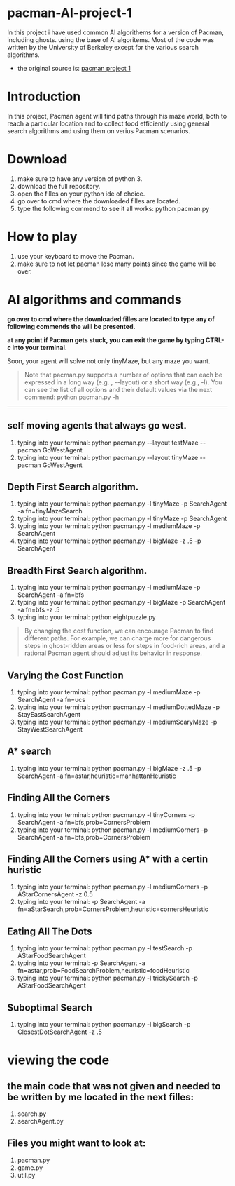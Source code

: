 
# pacman-AI-project-1
In this project i have used common AI algorithems for a version of Pacman, including ghosts. using the base of AI algoritems.
Most of the code was written by the University of Berkeley except for the various search algorithms.

* the original source is: [pacman project 1](https://inst.eecs.berkeley.edu/~cs188/fa20/project1/)

# Introduction
In this project, Pacman agent will find paths through his maze world, both to reach a particular location and to collect food efficiently using general search algorithms and using them on verius Pacman scenarios.

# Download
1. make sure to have any version of python 3.
1. download the full repository.
1. open the filles on your python ide of choice.
1. go over to cmd where the downloaded filles are located.
1. type the following commend to see it all works: python pacman.py


# How to play
1. use your keyboard to move the Pacman.
1. make sure to not let pacman lose many points since the game will be over.

# AI algorithms and commands

**go over to cmd where the downloaded filles are located to type any of following commends the will be presented.**

**at any point if Pacman gets stuck, you can exit the game by typing CTRL-c into your terminal.**

Soon, your agent will solve not only tinyMaze, but any maze you want.

> Note that pacman.py supports a number of options that can each be expressed in a long way (e.g. , --layout) or a short way (e.g., -l). You can see the list of all options and their default values via the next commend:
python pacman.py -h
---
## self moving agents that always go west.
1. typing into your terminal: python pacman.py --layout testMaze --pacman GoWestAgent 
1. typing into your terminal: python pacman.py --layout tinyMaze --pacman GoWestAgent

## Depth First Search algorithm.
1. typing into your terminal: python pacman.py -l tinyMaze -p SearchAgent -a fn=tinyMazeSearch
1. typing into your terminal: python pacman.py -l tinyMaze -p SearchAgent
1. typing into your terminal: python pacman.py -l mediumMaze -p SearchAgent
1. typing into your terminal: python pacman.py -l bigMaze -z .5 -p SearchAgent

## Breadth First Search algorithm.
1. typing into your terminal: python pacman.py -l mediumMaze -p SearchAgent -a fn=bfs
1. typing into your terminal: python pacman.py -l bigMaze -p SearchAgent -a fn=bfs -z .5
1. typing into your terminal: python eightpuzzle.py

> By changing the cost function, we can encourage Pacman to find different paths. For example, we can charge more for dangerous steps in ghost-ridden areas or less for steps in food-rich areas, and a rational Pacman agent should adjust its behavior in response.
## Varying the Cost Function
1. typing into your terminal: python pacman.py -l mediumMaze -p SearchAgent -a fn=ucs
1. typing into your terminal: python pacman.py -l mediumDottedMaze -p StayEastSearchAgent
1. typing into your terminal: python pacman.py -l mediumScaryMaze -p StayWestSearchAgent

## A* search
1. typing into your terminal: python pacman.py -l bigMaze -z .5 -p SearchAgent -a fn=astar,heuristic=manhattanHeuristic

## Finding All the Corners 
1. typing into your terminal: python pacman.py -l tinyCorners -p SearchAgent -a fn=bfs,prob=CornersProblem
1. typing into your terminal: python pacman.py -l mediumCorners -p SearchAgent -a fn=bfs,prob=CornersProblem

## Finding All the Corners using A* with a certin huristic
1. typing into your terminal: python pacman.py -l mediumCorners -p AStarCornersAgent -z 0.5
1. typing into your terminal: -p SearchAgent -a fn=aStarSearch,prob=CornersProblem,heuristic=cornersHeuristic

## Eating All The Dots
1. typing into your terminal: python pacman.py -l testSearch -p AStarFoodSearchAgent
1. typing into your terminal: -p SearchAgent -a fn=astar,prob=FoodSearchProblem,heuristic=foodHeuristic
1. typing into your terminal: python pacman.py -l trickySearch -p AStarFoodSearchAgent

## Suboptimal Search
1. typing into your terminal: python pacman.py -l bigSearch -p ClosestDotSearchAgent -z .5

# viewing the code
## the main code that was not given and needed to be written by me located in the next filles:
1. search.py
1. searchAgent.py

## Files you might want to look at:
1. pacman.py
1. game.py
1. util.py
